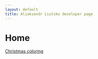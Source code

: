 ```yaml
---
layout: default
title: Aliaksandr Liutsko developer page
---
```


# Home

[Christmas coloring](/apps/christmas-coloring.md)